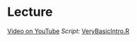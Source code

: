 # Lecture

[Video on YouTube](https://youtu.be/WyYHH77RyYM) 
*Script:* [VeryBasicIntro.R](https://github.com/devanmcg/IntroRangeR/raw/master/01_Introduction/VeryBasicIntro.R)
